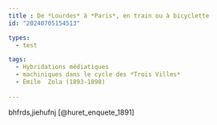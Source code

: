```yaml
---
title : De *Lourdes* à *Paris*, en train ou à bicyclette
id: "20240705154513"

types:
  - test

tags:
  - Hybridations médiatiques 
  - machiniques dans le cycle des *Trois Villes* 
  - Émile  Zola (1893-1898)
  
---
```

bhfrds,jiehufnj
[@huret_enquete_1891]